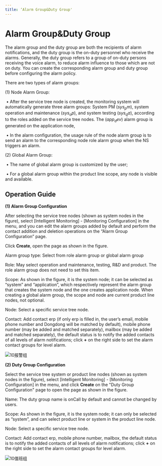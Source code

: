 ```yaml
---
title: ‘Alarm Group&Duty Group'
---
```

# Alarm Group&Duty Group

The alarm group and the duty group are both the recipients of alarm notifications, and the duty group is the on-duty personnel who receive the alarms. Generally, the duty group refers to a group of on-duty persons receiving the voice alarm, to reduce alarm influence to those which are not on duty. You can create the corresponding alarm group and duty group before configuring the alarm policy.

There are two types of alarm groups:

(1) Node Alarm Group:

​    •   After the service tree node is created, the monitoring system will automatically generate three alarm groups: System PM ($sys_pm$), system operation and maintenance ($sys_op$), and system testing ($sys_qa$), according to the roles added on the service tree nodes. The ($app_dev$) alarm group is generated on the application node,

​    •   In the alarm configuration, the usage rule of the node alarm group is to send an alarm to the corresponding node role alarm group when the NS triggers an alarm.

(2) Global Alarm Group:

​    •   The name of global alarm group is customized by the user;

​    •   For a global alarm group within the product line scope, any node is visible and available.

## Operation Guide

**(1) Alarm Group Configuration**

After selecting the service tree nodes (shown as system nodes in the figure), select [Intelligent Monitoring] - [Monitoring Configuration] in the menu, and you can edit the alarm groups added by default and perform the contact addition and deletion operations on the “Alarm Group Configuration” page.

Click **Create**, open the page as shown in the figure.

Alarm group type: Select from role alarm group or global alarm group

Role: May select operation and maintenance, testing, R&D and product. The role alarm group does not need to set this item.

Scope: As shown in the figure, it is the system node; it can be selected as “system” and “application”, which respectively represent the alarm group that creates the system node and the one creates application node. When creating a global alarm group, the scope and node are current product line nodes, not optional.

Node: Select a specific service tree node.

Contact: Add contact erp (if only erp is filled in, the user’s email, mobile phone number and Dongdong will be matched by default), mobile phone number (may be added and matched separately), mailbox (may be added and matched separately), the default status is to notify the added contacts of all levels of alarm notifications; click **+** on the right side to set the alarm contact groups for level alarm.

![10报警组](/images/10baojingzu.JPG)

**(2) Duty Group Configuration**

Select the service tree system or product line nodes (shown as system nodes in the figure), select [Intelligent Monitoring] - [Monitoring Configuration] in the menu, and click **Create** on the "Duty Group Configuration" page to open the page as shown in the figure.

Name: The duty group name is onCall by default and cannot be changed by users.

Scope: As shown in the figure, it is the system node; it can only be selected as “system”, and can select product line or system in the product line node.

Node: Select a specific service tree node.

Contact: Add contact erp, mobile phone number, mailbox, the default status is to notify the added contacts of all levels of alarm notifications; click **+** on the right side to set the alarm contact groups for level alarm.

![10值班组](/images/10zhibanzu.JPG)